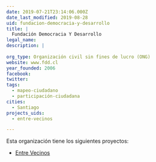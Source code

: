 ```yaml
---
date: 2019-07-21T23:14:06.000Z
date_last_modified: 2019-08-28
uid: fundacion-democracia-y-desarrollo
title: |
  Fundación Democracia Y Desarrollo
legal_name: 
description: |
  
org_type: Organización civil sin fines de lucro (ONG)
website: www.fdd.cl
year_founded: 2006
facebook: 
twitter: 
tags:
  - mapeo-ciudadano
  - participación-ciudadana
cities: 
  - Santiago
projects_uids:
  - entre-vecinos

---
```


Esta organización tiene los siguientes proyectos:

- [Entre Vecinos](/proyectos/entre-vecinos)
